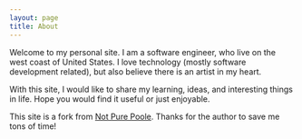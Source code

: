 ```yaml
---
layout: page
title: About
---
```


Welcome to my personal site. I am a software engineer, who live on the west coast of United States. I love technology (mostly software development related), but also believe there is an artist in my heart.

With this site, I would like to share my learning, ideas, and interesting things in life. Hope you would find it useful or just enjoyable.

This site is a fork from [Not Pure Poole](https://github.com/vszhub/not-pure-poole). Thanks for the author to save me tons of time!
